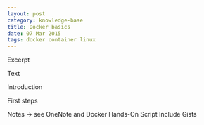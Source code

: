 ```yaml
---
layout: post
category: knowledge-base
title: Docker basics
date: 07 Mar 2015
tags: docker container linux
---
```


Excerpt


Text

Introduction

First steps

Notes -> see OneNote and Docker Hands-On Script
Include Gists